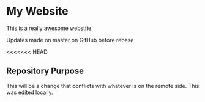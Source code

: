 # My Website

This is a really awesome webstite

Updates made on master on GitHub before rebase

<<<<<<< HEAD
## Repository Purpose 

This will be a change that conflicts with whatever is on the remote side. 
This was edited locally.
